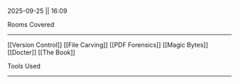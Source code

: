 2025-09-25 || 16:09

Rooms Covered
***
[[Version Control]]
[[File Carving]]
[[PDF Forensics]]
[[Magic Bytes]]
[[Docter]]
[[The Book]]

Tools Used
***
